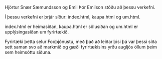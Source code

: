 Hjörtur Snær Sæmundsson og Emil Þór Emilson stóðu að þessu verkefni.

Í þessu verkefni er þrjár síður: index.html, kaupa.html og um.html.

index.html er heimasíðan, kaupa.html er sölusíðan og um.html er upplýsingasíðan um fyrirtækið.

Fyrirtæki þetta selur Fooþjónustu, með það að leiðarljósi þá var þessi síða sett saman svo að markmið og gæði fyrirtækisins yrðu augljós öllum þeim sem heimsóttu síðuna.  
